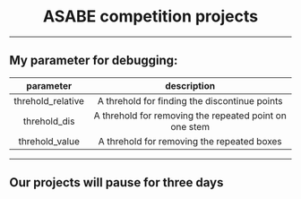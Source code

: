 # <center>ASABE competition projects</center>
---
## My parameter for debugging:
|  parameter   | description  |
|:-: | :-: |
| threhold_relative  | A threhold for finding the discontinue points |
| threhold_dis  | A threhold for removing the repeated point on one stem |
| threhold_value | A threhold for removing the repeated boxes |
---
## Our projects will pause for three days 
